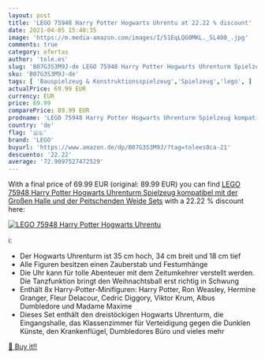 ```yaml
---
layout: post
title: 'LEGO 75948 Harry Potter Hogwarts Uhrentu at 22.22 % discount'
date: 2021-04-05 15:40:35
image: 'https://m.media-amazon.com/images/I/51EqLQG0MKL._SL400_.jpg'
comments: true
category: ofertas
author: 'tole.es'
slug: 'B07G3S3M9J-de LEGO 75948 Harry Potter Hogwarts Uhrenturm Spielzeug...'
sku: 'B07G3S3M9J-de'
tags: [ 'Bauspielzeug & Konstruktionsspielzeug','Spielzeug','lego', ]
actualPrice: 69.99 EUR
currency: EUR
price: 69.99
comparePrice: 89.99 EUR
prodname: 'LEGO 75948 Harry Potter Hogwarts Uhrenturm Spielzeug kompatibel mit der Großen Halle und der Peitschenden Weide Sets'
country: 'de'
flag: '🇩🇪'
brand: 'LEGO'
buyurl: 'https://www.amazon.de/dp/B07G3S3M9J/?tag=tolees0ca-21'
descuento: '22.22'
average: '72.9097527472529'
---
```


With a final price of 69.99 EUR (original: 89.99 EUR) you can find [LEGO 75948 Harry Potter Hogwarts Uhrenturm Spielzeug kompatibel mit der Großen Halle und der Peitschenden Weide Sets](https://www.amazon.de/dp/B07G3S3M9J/?tag=tolees0ca-21) with a  22.22 % discount here:

[![LEGO 75948 Harry Potter Hogwarts Uhrentu](https://m.media-amazon.com/images/I/51EqLQG0MKL._SL400_.jpg)](https://www.amazon.de/dp/B07G3S3M9J/?tag=tolees0ca-21)

ℹ️:

- Der Hogwarts Uhrenturm ist 35 cm hoch, 34 cm breit und 18 cm tief
- Alle Figuren besitzen einen Zauberstab und Festumhänge
- Die Uhr kann für tolle Abenteuer mit dem Zeitumkehrer verstellt werden. Die Tanzfunktion bringt den Weihnachtsball erst richtig in Schwung
- Enthält 8x Harry-Potter-Minifiguren: Harry Potter, Ron Weasley, Hermine Granger, Fleur Delacour, Cedric Diggory, Viktor Krum, Albus Dumbledore und Madame Maxime
- Dieses Set enthält den dreistöckigen Hogwarts Uhrenturm, die Eingangshalle, das Klassenzimmer für Verteidigung gegen die Dunklen Künste, den Krankenflügel, Dumbledores Büro und vieles mehr

[🛒 Buy it!!](https://www.amazon.de/dp/B07G3S3M9J/?tag=tolees0ca-21)
